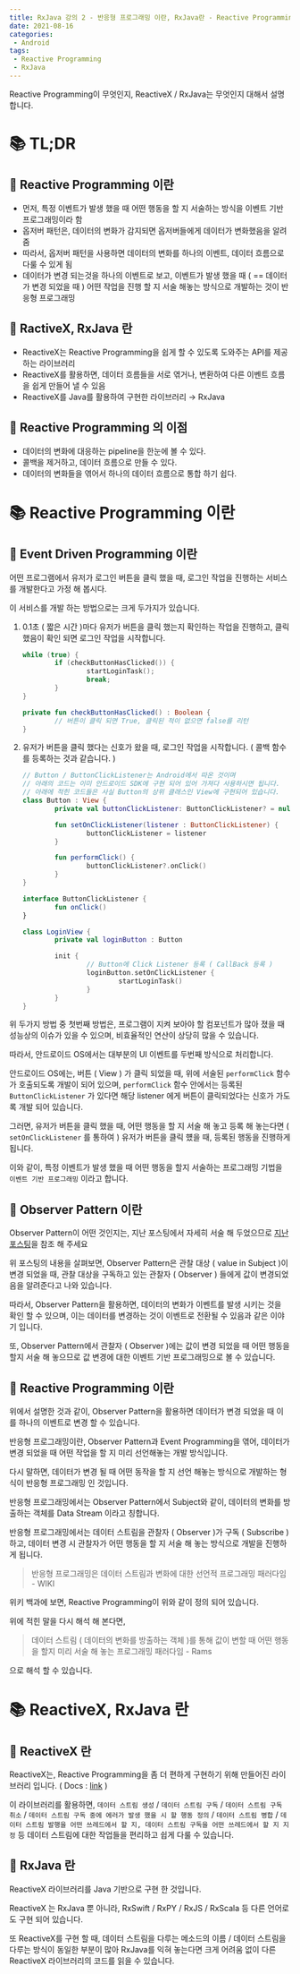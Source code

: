 ```yaml
---
title: RxJava 강의 2 - 반응형 프로그래밍 이란, RxJava란 - Reactive Programming이 무엇인가 
date: 2021-08-16
categories:
 - Android
tags:
 - Reactive Programming
 - RxJava
---
```


Reactive Programming이 무엇인지, ReactiveX / RxJava는 무엇인지 대해서 설명합니다.

<!-- more -->

# 📚 TL;DR

## 📖 Reactive Programming 이란

- 먼저, 특정 이벤트가 발생 했을 때 어떤 행동을 할 지 서술하는 방식을 이벤트 기반 프로그래밍이라 함
- 옵저버 패턴은, 데이터의 변화가 감지되면 옵저버들에게 데이터가 변화했음을 알려 줌
- 따라서, 옵저버 패턴을 사용하면 데이터의 변화를 하나의 이벤트, 데이터 흐름으로 다룰 수 있게 됨
- 데이터가 변경 되는것을 하나의 이벤트로 보고, 이벤트가 발생 했을 때 ( == 데이터가 변경 되었을 때 ) 어떤 작업을 진행 할 지 서술 해놓는 방식으로 개발하는 것이 반응형 프로그래밍

## 📖 RactiveX, RxJava 란

- ReactiveX는 Reactive Programming을 쉽게 할 수 있도록 도와주는 API를 제공하는 라이브러리
- ReactiveX를 활용하면, 데이터 흐름들을 서로 엮거나, 변환하여 다른 이벤트 흐름을 쉽게 만들어 낼 수 있음
- ReactiveX를 Java를 활용하여 구현한 라이브러리 → RxJava

## 📖 Reactive Programming 의 이점

- 데이터의 변화에 대응하는 pipeline을 한눈에 볼 수 있다.
- 콜백을 제거하고, 데이터 흐름으로 만들 수 있다.
- 데이터의 변화들을 엮어서 하나의 데이터 흐름으로 통합 하기 쉽다.

# 📚 Reactive Programming 이란

## 📖 Event Driven Programming 이란

 어떤 프로그램에서 유저가 로그인 버튼을 클릭 했을 때, 로그인 작업을 진행하는 서비스를 개발한다고 가정 해 봅시다. 

 이 서비스를 개발 하는 방법으로는 크게 두가지가 있습니다.

1. 0.1초 ( 짧은 시간 )마다 유저가 버튼을 클릭 했는지 확인하는 작업을 진행하고, 클릭 했음이 확인 되면 로그인 작업을 시작합니다. 

    ```kotlin
    while (true) {
    		if (checkButtonHasClicked()) {
    				startLoginTask();
    				break;
    		}
    }

    private fun checkButtonHasClicked() : Boolean {
    		// 버튼이 클릭 되면 True, 클릭된 적이 없으면 false를 리턴 
    }
    ```

2. 유저가 버튼을 클릭 했다는 신호가 왔을 때, 로그인 작업을 시작합니다. ( 콜백 함수를 등록하는 것과 같습니다. ) 

    ```kotlin
    // Button / ButtonClickListener는 Android에서 따온 것이며
    // 아래의 코드는 이미 안드로이드 SDK에 구현 되어 있어 가져다 사용하시면 됩니다. 
    // 아래에 적힌 코드들은 사실 Button의 상위 클래스인 View에 구현되어 있습니다. 
    class Button : View {
    		private val buttonClickListener: ButtonClickListener? = null

    		fun setOnClickListener(listener : ButtonClickListener) {
    				buttonClickListener = listener
    		}

    		fun performClick() {
    				buttonClickListener?.onClick()
    		}
    }

    interface ButtonClickListener {
    		fun onClick()
    }

    class LoginView {
    		private val loginButton : Button 

    		init {
    				// Button에 Click Listener 등록 ( CallBack 등록 ) 
    				loginButton.setOnClickListener {
    						startLoginTask()
    				}
    		}
    }
    ```

 위 두가지 방법 중 첫번째 방법은, 프로그램이 지켜 보아야 할 컴포넌트가 많아 졌을 때 성능상의 이슈가 있을 수 있으며, 비효율적인 연산이 상당히 많을 수 있습니다. 

 따라서, 안드로이드 OS에서는 대부분의 UI 이벤트를 두번째 방식으로 처리합니다.

 안드로이드 OS에는, 버튼 ( View ) 가 클릭 되었을 때, 위에 서술된 `performClick` 함수가 호출되도록 개발이 되어 있으며, `performClick` 함수 안에서는 등록된 `ButtonClickListener` 가 있다면 해당 listener 에게 버튼이 클릭되었다는 신호가 가도록 개발 되어 있습니다.  

 그러면, 유저가 버튼을 클릭 했을 때, 어떤 행동을 할 지 서술 해 놓고 등록 해 놓는다면 ( `setOnClickListener` 를 통하여 ) 유저가 버튼을 클릭 헀을 때, 등록된 행동을 진행하게 됩니다. 

 이와 같이, 특정 이벤트가 발생 했을 때 어떤 행동을 할지 서술하는 프로그래밍 기법을 `이벤트 기반 프로그래밍` 이라고 합니다. 

## 📖 Observer Pattern 이란

 Observer Pattern이 어떤 것인지는, 지난 포스팅에서 자세히 서술 해 두었으므로 [지난 포스팅](https://kangraemin.github.io/android/2021/08/16/observer-pattern/)을 참조 해 주세요 

 위 포스팅의 내용을 살펴보면, Observer Pattern은 관찰 대상 ( value in Subject )이 변경 되었을 때, 관찰 대상을 구독하고 있는 관찰자 ( Observer ) 들에게 값이 변경되었음을 알려준다고 나와 있습니다. 

 따라서, Observer Pattern을 활용하면, 데이터의 변화가 이벤트를 발생 시키는 것을 확인 할 수 있으며, 이는 데이터를 변경하는 것이 이벤트로 전환될 수 있음과 같은 이야기 입니다.

 또, Observer Pattern에서 관찰자 ( Observer )에는 값이 변경 되었을 때 어떤 행동을 할지 서술 해 놓으므로 값 변경에 대한 이벤트 기반 프로그래밍으로 볼 수 있습니다. 

## 📖 Reactive Programming 이란

  위에서 설명한 것과 같이, Observer Pattern을 활용하면 데이터가 변경 되었을 때 이를 하나의 이벤트로 변경 할 수 있습니다. 

 반응형 프로그래밍이란, Observer Pattern과 Event Programming을 엮어, 데이터가 변경 되었을 때 어떤 작업을 할 지 미리 선언해놓는 개발 방식입니다. 

 다시 말하면, 데이터가 변경 될 때 어떤 동작을 할 지 선언 해놓는 방식으로 개발하는 형식이 반응형 프로그래밍 인 것입니다. 

 반응형 프로그래밍에서는 Observer Pattern에서 Subject와 같이, 데이터의 변화를 방출하는 객체를 Data Stream 이라고 칭합니다. 

 반응형 프로그래밍에서는 데이터 스트림을 관찰자 ( Observer )가 구독 ( Subscribe )하고, 데이터 변경 시 관찰자가 어떤 행동을 할 지 서술 해 놓는 방식으로 개발을 진행하게 됩니다. 

> 반응형 프로그래밍은 데이터 스트림과 변화에 대한 선언적 프로그래밍 패러다임 - WIKI

 위키 백과에 보면, Reactive Programming이 위와 같이 정의 되어 있습니다. 

위에 적힌 말을 다시 해석 해 본다면, 

> 데이터 스트림 ( 데이터의 변화를 방출하는 객체 )를 통해 값이 변할 때 어떤 행동을 할지 미리 서술 해 놓는 프로그래밍 패러다임 - Rams

으로 해석 할 수 있습니다. 

# 📚 ReactiveX, RxJava 란

## 📖 ReactiveX 란

 ReactiveX는, Reactive Programming을 좀 더 편하게 구현하기 위해 만들어진 라이브러리 입니다. ( Docs : [link](http://reactivex.io/) ) 

 이 라이브러리를 활용하면, `데이터 스트림 생성` / `데이터 스트림 구독` / `데이터 스트림 구독 취소` / `데이터 스트림 구독 중에 에러가 발생 했을 시 할 행동 정의` / `데이터 스트림 병합` / `데이터 스트림 발행을 어떤 쓰레드에서 할 지, 데이터 스트림 구독을 어떤 쓰레드에서 할 지 지정` 등 데이터 스트림에 대한 작업들을 편리하고 쉽게 다룰 수 있습니다. 

## 📖 RxJava 란

 ReactiveX 라이브러리를 Java 기반으로 구현 한 것입니다. 

 ReactiveX 는 RxJava 뿐 아니라, RxSwift / RxPY / RxJS / RxScala 등 다른 언어로도 구현 되어 있습니다. 

 또 ReactiveX를 구현 할 때, 데이터 스트림을 다루는 메소드의 이름 / 데이터 스트림을 다루는 방식이 동일한 부분이 많아 RxJava를 익혀 놓는다면 크게 어려움 없이 다른 ReactiveX 라이브러리의 코드를 읽을 수 있습니다.
